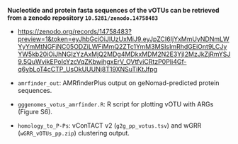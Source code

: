 **Nucleotide and protein fasta sequences of the vOTUs can be retrieved from a zenodo repository `10.5281/zenodo.14758483`**

* https://zenodo.org/records/14758483?preview=1&token=eyJhbGciOiJIUzUxMiJ9.eyJpZCI6IjYxMmUyNDNmLWYyYmMtNGFjNC05ODZiLWFiMmQ2ZTc1YmM3MSIsImRhdGEiOnt9LCJyYW5kb20iOiJhNGIzYzAxMjQ2MDg4MDkxMDM2N2E3YjI2MzJkZjRmYSJ9.5QuWvikEPoIcYzcVqZKbwihgxErV_OVtfviCRtzP0PIi4Gf-q6ybLoT4cCTP_UsOkUUUNj8T19XNSuTiKtJfpg

* `amrfinder_out`: AMRfinderPlus output on geNomad-predicted protein sequences.
* `gggenomes_votus_amrfinder.R`: R script for plotting vOTU with ARGs  (Figure S6).
* `homology_to_P-Ps`: vConTACT v2 (`g2g_pp_votus.tsv`) and wGRR (`wGRR_vOTUs_pp.zip`) clustering output.
